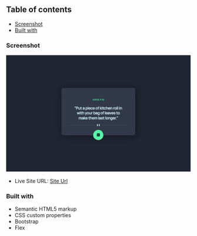 

## Table of contents


  - [Screenshot](#screenshot)
  - [Built with](#built-with)






### Screenshot

![](./screenshot.jpg)


- Live Site URL: [Site Url](https://jacobm2000.github.io/advice-generator-app-main/)


### Built with

- Semantic HTML5 markup
- CSS custom properties
- Bootstrap
- Flex



